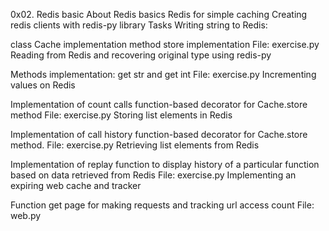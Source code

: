 0x02. Redis basic
About
Redis basics
Redis for simple caching
Creating redis clients with redis-py library
Tasks
Writing string to Redis:

class Cache implementation
method store implementation
File: exercise.py
Reading from Redis and recovering original type using redis-py

Methods implementation: get str and get int
File: exercise.py
Incrementing values on Redis

Implementation of count calls function-based decorator for Cache.store method
File: exercise.py
Storing list elements in Redis

Implementation of call history function-based decorator for Cache.store method.
File: exercise.py
Retrieving list elements from Redis

Implementation of replay function to display history of a particular function based on data retrieved from Redis
File: exercise.py
Implementing an expiring web cache and tracker

Function get page for making requests and tracking url access count
File: web.py
